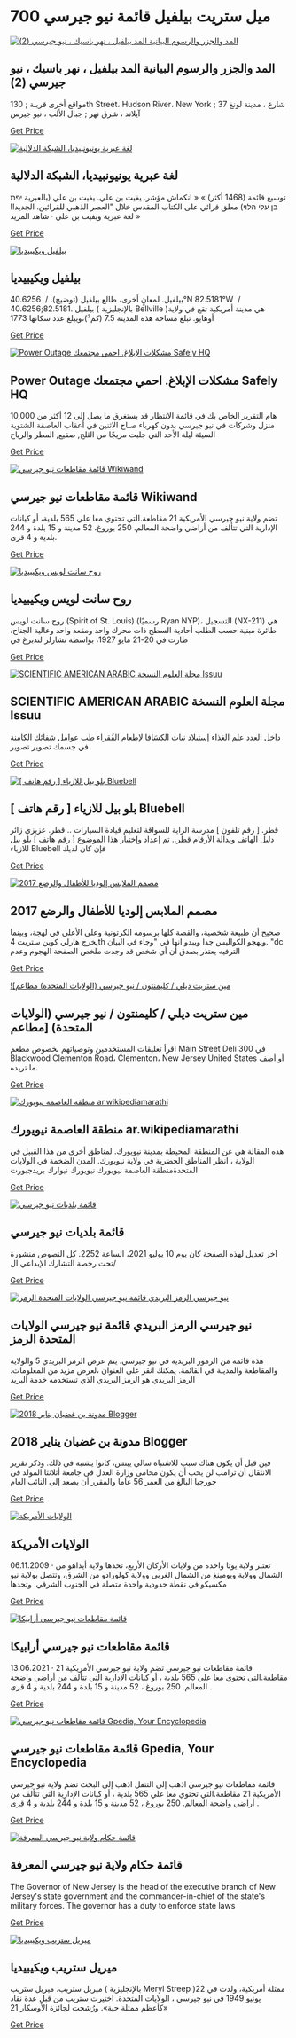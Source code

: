 # 700 ميل ستريت بيلفيل قائمة نيو جيرسي
<a href="https://mnn.zoosnet.net/LR/Chatpre.aspx?id=MNN94995150&p=https://vbl.co.za/" target="_blank">![المد والجزر والرسوم البيانية المد بيلفيل ، نهر باسيك ، نيو جيرسي (2)](https://raw.githubusercontent.com/gcmcrusher/imgs/main/491.jpg)</a>
## المد والجزر والرسوم البيانية المد بيلفيل ، نهر باسيك ، نيو جيرسي (2)
مواقع أخرى قريبة ; 130th Street، Hudson River، New York ; 37 شارع ، مدينة لونغ آيلاند ، شرق نهر ; جبال الألب ، نيو جيرس
<a href="https://mnn.zoosnet.net/LR/Chatpre.aspx?id=MNN94995150&p=https://vbl.co.za/" target="_blank">Get Price</a>
<a href="https://mnn.zoosnet.net/LR/Chatpre.aspx?id=MNN94995150&p=https://vbl.co.za/" target="_blank">![لغة عبرية يونيونبيديا، الشبكة الدلالية](https://raw.githubusercontent.com/gcmcrusher/imgs/main/255.jpg)</a>
## لغة عبرية يونيونبيديا، الشبكة الدلالية
توسيع قائمة (1468 أكثر) » « انكماش مؤشر. يفيت بن علي. يفيت بن علي (بالعبرية יפת בן עלי הלוי) معلق قرائي على الكتاب المقدس خلال "العصر الذهبي للقرائين. الجديد!! لغة عبرية ويفيت بن علي · شاهد المزيد »
<a href="https://mnn.zoosnet.net/LR/Chatpre.aspx?id=MNN94995150&p=https://vbl.co.za/" target="_blank">Get Price</a>
<a href="https://mnn.zoosnet.net/LR/Chatpre.aspx?id=MNN94995150&p=https://vbl.co.za/" target="_blank">![بيلفيل ويكيبيديا](https://raw.githubusercontent.com/gcmcrusher/imgs/main/539.jpg)</a>
## بيلفيل ويكيبيديا
بيلفيل. لمعانٍ أخرى، طالع بيلفيل (توضيح). / ﻿ 40.6256°N 82.5181°W ﻿ / 40.6256;82.5181. بيلفيل ( بالإنجليزية Bellville )‏ هي مدينة أمريكية تقع في ولاية أوهايو. تبلغ مساحة هذه المدينة 7.5 (كم²)،ويبلغ عدد سكانها 1773 
<a href="https://mnn.zoosnet.net/LR/Chatpre.aspx?id=MNN94995150&p=https://vbl.co.za/" target="_blank">Get Price</a>
<a href="https://mnn.zoosnet.net/LR/Chatpre.aspx?id=MNN94995150&p=https://vbl.co.za/" target="_blank">![Power Outage مشكلات الإبلاغ. احمي مجتمعك Safely HQ](https://raw.githubusercontent.com/gcmcrusher/imgs/main/421.jpg)</a>
## Power Outage مشكلات الإبلاغ. احمي مجتمعك Safely HQ
هام التقرير الخاص بك في قائمة الانتظار قد يستغرق ما يصل إلى 12 أكثر من 10,000 منزل وشركات في نيو جيرسي بدون كهرباء صباح الاثنين في أعقاب العاصفة الشتوية السيئة ليلة الأحد التي جلبت مزيجًا من الثلج, صقيع, المطر والرياح 
<a href="https://mnn.zoosnet.net/LR/Chatpre.aspx?id=MNN94995150&p=https://vbl.co.za/" target="_blank">Get Price</a>
<a href="https://mnn.zoosnet.net/LR/Chatpre.aspx?id=MNN94995150&p=https://vbl.co.za/" target="_blank">![قائمة مقاطعات نيو جيرسي Wikiwand](https://raw.githubusercontent.com/gcmcrusher/imgs/main/364.jpg)</a>
## قائمة مقاطعات نيو جيرسي Wikiwand
تضم ولاية نيو جيرسي الأمريكية 21 مقاطعة.التي تحتوي معا علي 565 بلدية، أو كيانات الإدارية التي تتألف من أراضي واضحة المعالم. 250 بوروغ، 52 مدينة و 15 بلدة و 244 بلدية و 4 قرى.
<a href="https://mnn.zoosnet.net/LR/Chatpre.aspx?id=MNN94995150&p=https://vbl.co.za/" target="_blank">Get Price</a>
<a href="https://mnn.zoosnet.net/LR/Chatpre.aspx?id=MNN94995150&p=https://vbl.co.za/" target="_blank">![روح سانت لويس ويكيبيديا](https://raw.githubusercontent.com/gcmcrusher/imgs/main/329.jpg)</a>
## روح سانت لويس ويكيبيديا
روح سانت لويس (Spirit of St. Louis) (رسميًا Ryan NYP)، التسجيل (NX-211) هي طائرة مبنية حسب الطلب أحادية السطح ذات محرك واحد ومقعد واحد وعالية الجناح، طارت في 20-21 مايو 1927، بواسطة تشارلز لندبرغ في 
<a href="https://mnn.zoosnet.net/LR/Chatpre.aspx?id=MNN94995150&p=https://vbl.co.za/" target="_blank">Get Price</a>
<a href="https://mnn.zoosnet.net/LR/Chatpre.aspx?id=MNN94995150&p=https://vbl.co.za/" target="_blank">![SCIENTIFIC AMERICAN ARABIC مجلة العلوم النسخة Issuu](https://raw.githubusercontent.com/gcmcrusher/imgs/main/382.jpg)</a>
## SCIENTIFIC AMERICAN ARABIC مجلة العلوم النسخة Issuu
داخل العدد علم الغذاء إستيلاد نبات الكسَافا لإطعام الفُقراء طب عوامل شفائك الكامنة في جسمك تصوير تصوير 
<a href="https://mnn.zoosnet.net/LR/Chatpre.aspx?id=MNN94995150&p=https://vbl.co.za/" target="_blank">Get Price</a>
<a href="https://mnn.zoosnet.net/LR/Chatpre.aspx?id=MNN94995150&p=https://vbl.co.za/" target="_blank">![[ رقم هاتف ] بلو بيل للازياء Bluebell](https://raw.githubusercontent.com/gcmcrusher/imgs/main/207.jpg)</a>
## [ رقم هاتف ] بلو بيل للازياء Bluebell
قطر. [ رقم تلفون ] مدرسة الراية للسواقة لتعليم قيادة السيارات .. قطر. عزيزي زائر دليل الهاتف وبدالة الأرقام قطر.. تم إعداد وإختيار هذا الموضوع [ رقم هاتف ] بلو بيل للازياء Bluebell فإن كان لديك 
<a href="https://mnn.zoosnet.net/LR/Chatpre.aspx?id=MNN94995150&p=https://vbl.co.za/" target="_blank">Get Price</a>
<a href="https://mnn.zoosnet.net/LR/Chatpre.aspx?id=MNN94995150&p=https://vbl.co.za/" target="_blank">![مصمم الملابس إلوديا للأطفال والرضع 2017](https://raw.githubusercontent.com/gcmcrusher/imgs/main/657.jpg)</a>
## مصمم الملابس إلوديا للأطفال والرضع 2017
صحيح أن طبيعة شخصية، والقصة كلها برسومه الكرتونية وعلى الأعلى في لهجة، وبينما يخرج هارلي كوين ستريت 4th ويهجو الكواليس جدا ويبدو انها في "وجاء في البيان. "dc الترفيه يعتذر بصدق أن أي شخص قد وجدت ملخص الصفحة الهجوم وعدم 
<a href="https://mnn.zoosnet.net/LR/Chatpre.aspx?id=MNN94995150&p=https://vbl.co.za/" target="_blank">Get Price</a>
<a href="https://mnn.zoosnet.net/LR/Chatpre.aspx?id=MNN94995150&p=https://vbl.co.za/" target="_blank">![مين ستريت ديلي / كليمنتون / نيو جيرسي (الولايات المتحدة) [مطاعم ](https://raw.githubusercontent.com/gcmcrusher/imgs/main/272.jpg)</a>
## مين ستريت ديلي / كليمنتون / نيو جيرسي (الولايات المتحدة) [مطاعم 
اقرأ تعليقات المستخدمين وتوصياتهم بخصوص مطعم Main Street Deli في 300 Blackwood Clementon Road، Clementon، New Jersey United States أو أضف ما تريده.
<a href="https://mnn.zoosnet.net/LR/Chatpre.aspx?id=MNN94995150&p=https://vbl.co.za/" target="_blank">Get Price</a>
<a href="https://mnn.zoosnet.net/LR/Chatpre.aspx?id=MNN94995150&p=https://vbl.co.za/" target="_blank">![منطقة العاصمة نيويورك ar.wikipediamarathi](https://raw.githubusercontent.com/gcmcrusher/imgs/main/31.jpg)</a>
## منطقة العاصمة نيويورك ar.wikipediamarathi
هذه المقالة هي عن المنطقة المحيطة بمدينة نيويورك. لمناطق أخرى من هذا القبيل في الولاية ، انظر المناطق الحضرية في ولاية نيويورك. المدن الضخمة في الولايات المتحدةمنطقة العاصمة نيويورك نيويورك نيوارك بريدجبورت 
<a href="https://mnn.zoosnet.net/LR/Chatpre.aspx?id=MNN94995150&p=https://vbl.co.za/" target="_blank">Get Price</a>
<a href="https://mnn.zoosnet.net/LR/Chatpre.aspx?id=MNN94995150&p=https://vbl.co.za/" target="_blank">![قائمة بلديات نيو جيرسي](https://raw.githubusercontent.com/gcmcrusher/imgs/main/818.jpg)</a>
## قائمة بلديات نيو جيرسي
آخر تعديل لهذه الصفحة كان يوم 10 يوليو 2021، الساعة 2252. كل النصوص منشورة تحت رخصة التشارك الإبداعي ال/
<a href="https://mnn.zoosnet.net/LR/Chatpre.aspx?id=MNN94995150&p=https://vbl.co.za/" target="_blank">Get Price</a>
<a href="https://mnn.zoosnet.net/LR/Chatpre.aspx?id=MNN94995150&p=https://vbl.co.za/" target="_blank">![نيو جيرسي الرمز البريدي قائمة نيو جيرسي الولايات المتحدة الرمز ](https://raw.githubusercontent.com/gcmcrusher/imgs/main/94.jpg)</a>
## نيو جيرسي الرمز البريدي قائمة نيو جيرسي الولايات المتحدة الرمز 
هذه قائمة من الرموز البريدية في نيو جيرسي. يتم عرض الرمز البريدي 5 والولاية والمقاطعة والمدينة في القائمة. يمكنك انقر على العنوان ،لعرض مزيد من المعلومات. الرمز البريدي هو الرمز البريدي الذي تستخدمه خدمة البريد 
<a href="https://mnn.zoosnet.net/LR/Chatpre.aspx?id=MNN94995150&p=https://vbl.co.za/" target="_blank">Get Price</a>
<a href="https://mnn.zoosnet.net/LR/Chatpre.aspx?id=MNN94995150&p=https://vbl.co.za/" target="_blank">![مدونة بن غضبان يناير 2018 Blogger](https://raw.githubusercontent.com/gcmcrusher/imgs/main/771.jpg)</a>
## مدونة بن غضبان يناير 2018 Blogger
فين قبل أن يكون هناك سبب للاشتباه سالي ييتس، كانوا يشتبه في ذلك. وذكر تقرير الانتقال أن ترامب لن يحب أن يكون محامى وزارة العدل فى جامعة أتلانتا المولد فى جورجيا البالغ من العمر 56 عاما والمقرر أن يصعد إلى النائب العام 
<a href="https://mnn.zoosnet.net/LR/Chatpre.aspx?id=MNN94995150&p=https://vbl.co.za/" target="_blank">Get Price</a>
<a href="https://mnn.zoosnet.net/LR/Chatpre.aspx?id=MNN94995150&p=https://vbl.co.za/" target="_blank">![الولايات الأمريكة](https://raw.githubusercontent.com/gcmcrusher/imgs/main/512.jpg)</a>
## الولايات الأمريكة
06.11.2009 · تعتبر ولاية يوتا واحدة من ولايات الأركان الأربع، تحدها ولاية أيداهو من الشمال وولاية ويومينغ من الشمال الغربي وولاية كولورادو من الشرق، وتتصل بولاية نيو مكسيكو في نقطة حدودية واحدة متصلة في الجنوب الشرقي. وتحدها 
<a href="https://mnn.zoosnet.net/LR/Chatpre.aspx?id=MNN94995150&p=https://vbl.co.za/" target="_blank">Get Price</a>
<a href="https://mnn.zoosnet.net/LR/Chatpre.aspx?id=MNN94995150&p=https://vbl.co.za/" target="_blank">![قائمة مقاطعات نيو جيرسي أرابيكا](https://raw.githubusercontent.com/gcmcrusher/imgs/main/313.jpg)</a>
## قائمة مقاطعات نيو جيرسي أرابيكا
13.06.2021 · قائمة مقاطعات نيو جيرسي تضم ولاية نيو جيرسي الأمريكية 21 مقاطعة.التي تحتوي معا علي 565 بلدية ، أو كيانات الإدارية التي تتألف من أراضي واضحة المعالم. 250 بوروغ ، 52 مدينة و 15 بلدة و 244 بلدية و 4 قرى .
<a href="https://mnn.zoosnet.net/LR/Chatpre.aspx?id=MNN94995150&p=https://vbl.co.za/" target="_blank">Get Price</a>
<a href="https://mnn.zoosnet.net/LR/Chatpre.aspx?id=MNN94995150&p=https://vbl.co.za/" target="_blank">![قائمة مقاطعات نيو جيرسي Gpedia, Your Encyclopedia](https://raw.githubusercontent.com/gcmcrusher/imgs/main/379.jpg)</a>
## قائمة مقاطعات نيو جيرسي Gpedia, Your Encyclopedia
قائمة مقاطعات نيو جيرسي اذهب إلى التنقل اذهب إلى البحث تضم ولاية نيو جيرسي الأمريكية 21 مقاطعة.التي تحتوي معا علي 565 بلدية ، أو كيانات الإدارية التي تتألف من أراضي واضحة المعالم. 250 بوروغ ، 52 مدينة و 15 بلدة و 244 بلدية و 4 قرى .
<a href="https://mnn.zoosnet.net/LR/Chatpre.aspx?id=MNN94995150&p=https://vbl.co.za/" target="_blank">Get Price</a>
<a href="https://mnn.zoosnet.net/LR/Chatpre.aspx?id=MNN94995150&p=https://vbl.co.za/" target="_blank">![قائمة حكام ولاية نيو جيرسي المعرفة](https://raw.githubusercontent.com/gcmcrusher/imgs/main/724.jpg)</a>
## قائمة حكام ولاية نيو جيرسي المعرفة
The Governor of New Jersey is the head of the executive branch of New Jersey's state government and the commander-in-chief of the state's military forces. The governor has a duty to enforce state laws
<a href="https://mnn.zoosnet.net/LR/Chatpre.aspx?id=MNN94995150&p=https://vbl.co.za/" target="_blank">Get Price</a>
<a href="https://mnn.zoosnet.net/LR/Chatpre.aspx?id=MNN94995150&p=https://vbl.co.za/" target="_blank">![ميريل ستريب ويكيبيديا](https://raw.githubusercontent.com/gcmcrusher/imgs/main/534.jpg)</a>
## ميريل ستريب ويكيبيديا
ميريل ستريب. ميريل ستريب ( بالإنجليزية Meryl Streep )‏ ممثلة أمريكية، ولدت في 22 يونيو 1949 في نيو جيرسي ، الولايات المتحدة. اختيرت ستريب من قبل عدة نقاد «كأعظم ممثلة حية». ورُشحت لجائزة الأوسكار 21 
<a href="https://mnn.zoosnet.net/LR/Chatpre.aspx?id=MNN94995150&p=https://vbl.co.za/" target="_blank">Get Price</a>
